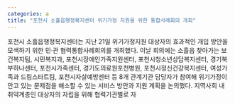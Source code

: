 ```yaml
---
categories: a
title: "포천시 소흘읍행정복지센터 위기가정 지원을 위한 통합사례회의 개최"
---
```

포천시 소흘읍행정복지센터는 지난 21일 위기가정지원 대상자의 효과적인 개입 방안을 모색하기 위한 민·관 협력통합사례회의를 개최했다. 이날 회의에는 소흘읍 찾아가는 보건복지팀, 시민복지과, 포천시장애인가족지원센터, 포천시청소년상담복지센터, 경기북부하나센터, 포천시가족센터, 경기도의료원포천병원, 포천시정신건강복지센터, 여성가족과 드림스타트팀, 포천시자살예방센터 등 8개 관계기관 담당자가 참여해 위기가정이 안고 있는 문제점을 해소할 수 있는 서비스 방안과 지원 계획을 논의했다. 지역사회 내 취약계층인 대상자의 자립을 위해 협력기관별로 자